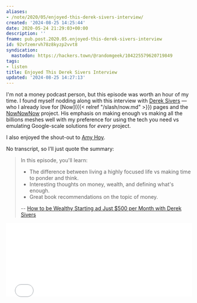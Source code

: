 ```yaml
---
aliases:
- /note/2020/05/enjoyed-this-derek-sivers-interview/
created: '2024-08-25 14:25:44'
date: 2020-05-24 21:29:03+00:00
description: ''
fname: pub.post.2020.05.enjoyed-this-derek-sivers-interview
id: 92vfzemrvh78z8kyzp2vvt8
syndication:
  mastodon: https://hackers.town/@randomgeek/104225579620719849
tags:
- listen
title: Enjoyed This Derek Sivers Interview
updated: '2024-08-25 14:27:13'
---
```


I'm not a money podcast person, but this episode was worth an hour of my time. I found myself nodding along with this interview with [Derek Sivers](https://sivers.org) — who I already love for [Now]({{< relref "/slash/now.md" >}}) pages and the [NowNowNow](https://nownownow.com/) project. His emphasis on making enough vs making all the billions meshes well with my preference for using the tech you need vs emulating Google-scale solutions for *every* project.

I also enjoyed the shout-out to [Amy Hoy](https://stackingthebricks.com/).

No transcript, so I'll just quote the summary:

> In this episode, you'll learn:
>
> - The difference between living a highly focused life vs making time to ponder and think.
> - Interesting thoughts on money, wealth, and defining what's enough.
> - Great book recommendations on the topic of money.
>
> -- [How to be Wealthy Starting ad Just $500 per Month with Derek Sivers](https://blog.runnymede.com/how-to-be-wealthy-starting-at-just-500-per-month-with-derek-sivers)

<div style="position: relative; padding-bottom: 200px; height: 0; overflow: hidden;">
  <iframe
    style="position: absolute; top: 0; left: 0; width: 100%; height: 100%; border: 0;"
    src="//html5-player.libsyn.com/embed/episode/id/14476502/height/90/theme/custom/thumbnail/yes/direction/backward/render-playlist/no/custom-color/008969/"
    scrolling="no"  allowfullscreen webkitallowfullscreen mozallowfullscreen oallowfullscreen
  msallowfullscreen></iframe>
</div>